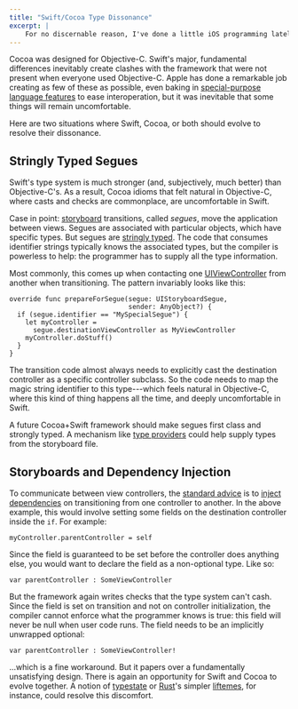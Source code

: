 ```yaml
---
title: "Swift/Cocoa Type Dissonance"
excerpt: |
    For no discernable reason, I've done a little iOS programming lately. Using the new Swift language has made it evident the language is young---and it sometimes conflicts with its much older framework counterpart, Cocoa. Here are two places where the disconnect is most stark, and where Swift should grow more sophisticated type-system features.
---
```

Cocoa was designed for Objective-C. Swift's major, fundamental differences inevitably create clashes with the framework that were not present when everyone used Objective-C. Apple has done a remarkable job creating as few of these as possible, even baking in [special-purpose language features][interop] to ease interoperation, but it was inevitable that some things will remain uncomfortable.

Here are two situations where Swift, Cocoa, or both should evolve to resolve their dissonance.

[interop]: https://developer.apple.com/library/ios/documentation/swift/conceptual/buildingcocoaapps/MixandMatch.html

## Stringly Typed Segues

Swift's type system is much stronger (and, subjectively, much better) than Objective-C's. As a result, Cocoa idioms that felt natural in Objective-C, where casts and checks are commonplace, are uncomfortable in Swift.

Case in point: [storyboard][] transitions, called *segues*, move the application between views. Segues are associated with particular objects, which have specific types. But segues are [stringly typed][]. The code that consumes identifier strings typically knows the associated types, but the compiler is powerless to help: the programmer has to supply all the type information.

Most commonly, this comes up when contacting one [UIViewController][] from another when transitioning. The pattern invariably looks like this:

    override func prepareForSegue(segue: UIStoryboardSegue,
                                  sender: AnyObject?) {
      if (segue.identifier == "MySpecialSegue") {
        let myController =
          segue.destinationViewController as MyViewController
        myController.doStuff()
      }
    }

The transition code almost always needs to explicitly cast the destination controller as a specific controller subclass. So the code needs to map the magic string identifier to this type---which feels natural in Objective-C, where this kind of thing happens all the time, and deeply uncomfortable in Swift.

A future Cocoa+Swift framework should make segues first class and strongly typed. A mechanism like [type providers][] could help supply types from the storyboard file.

[type providers]: http://msdn.microsoft.com/en-us/library/hh156509.aspx
[UIViewController]: https://developer.apple.com/library/ios/documentation/uikit/reference/UIViewController_Class/index.html
[stringly typed]: http://c2.com/cgi/wiki?StringlyTyped
[storyboard]: https://developer.apple.com/library/ios/documentation/general/conceptual/Devpedia-CocoaApp/Storyboard.html

## Storyboards and Dependency Injection

To communicate between view controllers, the [standard advice][uivc injection] is to [inject dependencies][dependency injection] on transitioning from one controller to another. In the above example, this would involve setting some fields on the destination controller inside the `if`. For example:

    myController.parentController = self

Since the field is guaranteed to be set before the controller does anything else, you would want to declare the field as a non-optional type. Like so:

    var parentController : SomeViewController

But the framework again writes checks that the type system can't cash. Since the field is set on transition and not on controller initialization, the compiler cannot enforce what the programmer knows is true: this field will never be null when user code runs. The field needs to be an implicitly unwrapped optional:

    var parentController : SomeViewController!

...which is a fine workaround. But it papers over a fundamentally unsatisfying design. There is again an opportunity for Swift and Cocoa to evolve together. A notion of [typestate][] or [Rust][]'s simpler [liftemes][], for instance, could resolve this discomfort.

[Rust]: http://www.rust-lang.org/
[liftemes]: http://doc.rust-lang.org/guide-lifetimes.html
[typestate]: http://en.wikipedia.org/wiki/Typestate_analysis
[dependency injection]: https://en.wikipedia.org/wiki/Dependency_injection
[uivc injection]: https://developer.apple.com/library/ios/featuredarticles/ViewControllerPGforiPhoneOS/ManagingDataFlowBetweenViewControllers/ManagingDataFlowBetweenViewControllers.html#//apple_ref/doc/uid/TP40007457-CH8-SW4
